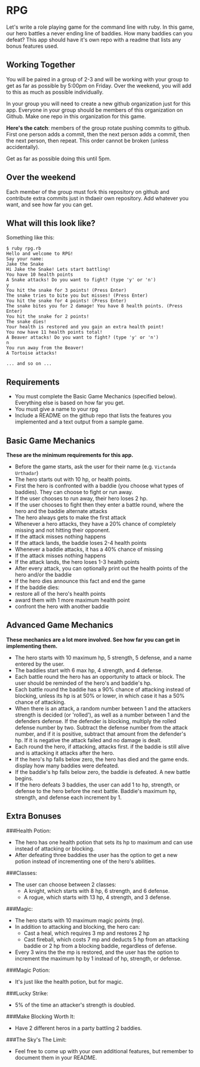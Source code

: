 # RPG
Let's write a role playing game for the command line with ruby. In this game, our hero battles a never ending line of baddies. How many baddies can you defeat? This app should have it's own repo with a readme that lists any bonus features used.

## Working Together

You will be paired in a group of 2-3 and will be working with your group to get as far as possible by 5:00pm on Friday. Over the weekend, you will add to this as much as possible individually.

In your group you will need to create a new github organization just for this app. Everyone in your group should be members of this organization on Github. Make one repo in this organization for this game.

**Here's the catch**: members of the group rotate pushing commits to github. First one person adds a commit, then the next person adds a commit, then the next person, then repeat. This order cannot be broken (unless accidentally).

Get as far as possible doing this until 5pm.

## Over the weekend
Each member of the group must fork this repository on github and contribute extra commits just in thdaeir own repository. Add whatever you want, and see how far you can get.

## What will this look like?

Something like this:
```
$ ruby rpg.rb
Hello and welcome to RPG!
Say your name:
Jake the Snake
Hi Jake the Snake! Lets start battling!
You have 10 health points
A Snake attacks! Do you want to fight? (type 'y' or 'n')
y
You hit the snake for 3 points! (Press Enter)
The snake tries to bite you but misses! (Press Enter)
You hit the snake for 4 points! (Press Enter)
The snake bites you for 2 damage! You have 8 health points. (Press Enter)
You hit the snake for 2 points!
The snake dies!
Your health is restored and you gain an extra health point!
You now have 11 health points total!
A Beaver attacks! Do you want to fight? (type 'y' or 'n')
n
You run away from the Beaver!
A Tortoise attacks!

... and so on ...
```
## Requirements
- You must complete the Basic Game Mechanics (specified below). Everything else is based on how far you get.
- You must give a name to your rpg
- Include a README on the github repo that lists the features you implemented and a text output from a sample game.


## Basic Game Mechanics
**These are the minimum requirements for this app.**
- Before the game starts, ask the user for their name (e.g. `Victanda Urthadar`)
- The hero starts out with 10 hp, or health points.
- First the hero is confronted with a baddie (you choose what types of baddies). They can choose to fight or run away.
- If the user chooses to run away, their hero loses 2 hp.
- If the user chooses to fight then they enter a battle round, where the hero and the baddie alternate attacks
- The hero always gets to make the first attack
- Whenever a hero attacks, they have a 20% chance of completely missing and not hitting their opponent.
- If the attack misses nothing happens
- If the attack lands, the baddie loses 2-4 health points
- Whenever a baddie attacks, it has a 40% chance of missing
- If the attack misses nothing happens
- If the attack lands, the hero loses 1-3 health points
- After every attack, you can optionally print out the health points of the hero and/or the baddie
- If the hero dies announce this fact and end the game
- If the baddie dies:
- restore all of the hero's health points
- award them with 1 more maximum health point
- confront the hero with another baddie


## Advanced Game Mechanics
**These mechanics are a lot more involved. See how far you can get in implementing them.**

- The hero starts with 10 maximum hp, 5 strength, 5 defense, and a name entered by the user.
- The baddies start with 6 max hp, 4 strength, and 4 defense.
- Each battle round the hero has an opportunity to attack or block. The user should be reminded of the hero's and baddie's hp.
- Each battle round the baddie has a 90% chance of attacking instead of blocking, unless its hp is at 50% or lower, in which case it has a 50% chance of attacking.
- When there is an attack, a random number between 1 and the attackers strength is decided (or 'rolled'), as well as a number between 1 and the defenders defense. If the defender is blocking, multiply the rolled defense number by two. Subtract the defense number from the attack number, and if it is positive, subtract that amount from the defender's hp. If it is negative the attack failed and no damage is dealt.
- Each round the hero, if attacking, attacks first. if the baddie is still alive and is attacking it attacks after the hero.
- If the hero's hp falls below zero, the hero has died and the game ends. display how many baddies were defeated.
- If the baddie's hp falls below zero, the baddie is defeated. A new battle begins.
- If the hero defeats 3 baddies, the user can add 1 to hp, strength, or defense to the hero before the next battle. Baddie's maximum hp, strength, and defense each increment by 1.

## Extra Bonuses
###Health Potion:
- The hero has one health potion that sets its hp to maximum and can use instead of attacking or blocking.
- After defeating three baddies the user has the option to get a new potion instead of incrementing one of the hero's abilities.

###Classes:
- The user can choose between 2 classes:
  - A knight, which starts with 8 hp, 6 strength, and 6 defense.
  - A rogue, which starts with 13 hp, 4 strength, and 3 defense.

###Magic:
- The hero starts with 10 maximum magic points (mp).
- In addition to attacking and blocking, the hero can:
  - Cast a heal, which requires 3 mp and restores 2 hp
  - Cast fireball, which costs 7 mp and deducts 5 hp from an attacking baddie or 2 hp from a blocking baddie, regardless of defense.
- Every 3 wins the the mp is restored, and the user has the option to increment the maximum hp by 1 instead of hp, strength, or defense.

###Magic Potion:
- It's just like the health potion, but for magic.

###Lucky Strike:
- 5% of the time an attacker's strength is doubled.

###Make Blocking Worth It:
- Have 2 different heros in a party battling 2 baddies.

###The Sky's The Limit:
- Feel free to come up with your own additional features, but remember to document them in your README.
